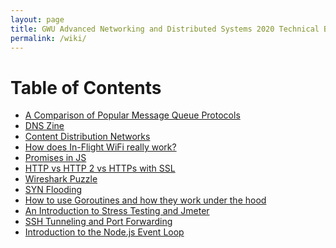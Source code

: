```yaml
---
layout: page
title: GWU Advanced Networking and Distributed Systems 2020 Technical Blog
permalink: /wiki/
---
```

<link type="text/css" rel="stylesheet" href="/assets/css/lightslider.min.css" />
<script src="https://ajax.googleapis.com/ajax/libs/jquery/1.11.0/jquery.min.js"></script>
<script src="/assets/js/lightslider.min.js"></script>



# Table of Contents
- [A Comparison of Popular Message Queue Protocols](/wiki/messagequeues/)
- [DNS Zine]()
- [Content Distribution Networks]()
- [How does In-Flight WiFi really work?]()
- [Promises in JS]()
- [HTTP vs HTTP 2 vs HTTPs with SSL]()
- [Wireshark Puzzle]()
- [SYN Flooding]()
- [How to use Goroutines and how they work under the hood]()
- [An Introduction to Stress Testing and Jmeter]()
- [SSH Tunneling and Port Forwarding]()
- [Introduction to the Node.js Event Loop]()
